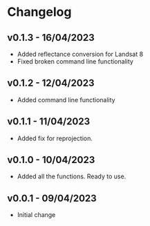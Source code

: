# Changelog

## v0.1.3 - 16/04/2023

- Added reflectance conversion for Landsat 8
- Fixed broken command line functionality

## v0.1.2 - 12/04/2023

- Added command line functionality

## v0.1.1 - 11/04/2023

- Added fix for reprojection.

## v0.1.0 - 10/04/2023

- Added all the functions. Ready to use.

## v0.0.1 - 09/04/2023

- Initial change
